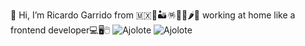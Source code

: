 👋 Hi, I’m Ricardo Garrido from 🇲🇽🌵🏜️🪅🌮🌯🌶️🥑 working at home like a frontend developer💻🖥️🖱️
![Ajolote](https://frontendmasters.com/guides/front-end-handbook/2017/images/web-tech-employed.jpg)
![Ajolote](https://media.licdn.com/dms/image/v2/C4E12AQH-nvJEgehdgQ/article-cover_image-shrink_600_2000/article-cover_image-shrink_600_2000/0/1520206701442?e=2147483647&v=beta&t=JayClY13eRUpr9qnSLrJ5JIltfkr5DXf2OWG570Ch5w)


<!---
rych182/rych182 is a ✨ special ✨ repository because its `README.md` (this file) appears on your GitHub profile.
You can click the Preview link to take a look at your changes.
--->
